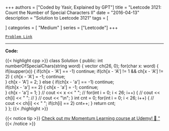 
+++
authors = ["Coded by Yasir, Explained by GPT"]
title = "Leetcode 3121: Count the Number of Special Characters II"
date = "2016-04-13"
description = "Solution to Leetcode 3121"
tags = [
    
]
categories = [
    "Medium"
]
series = ["Leetcode"]
+++



[`Problem Link`](https://leetcode.com/problems/count-the-number-of-special-characters-ii/description/)

---

**Code:**

{{< highlight cpp >}}
class Solution {
public:
    int numberOfSpecialChars(string word) {
        vector<int> ch(26, 0);
        for(char x: word) {
            if(isupper(x)) {
                if(ch[x - 'A'] == -1) continue;
                if(ch[x - 'A'] != 1 && ch[x - 'A'] != 2)  {
                  ch[x - 'A'] = -1;
                    continue;  
                }
                ch[x - 'A'] = 2;
            } else {
                if(ch[x - 'a'] == -1) continue;                
                if(ch[x - 'a'] == 2) {
                  ch[x - 'a'] = -1;
                    continue;  
                } 
                ch[x - 'a'] = 1;
            }
            // cout << x << " ";
            // for(int i = 0; i < 26; i++) {
            //     cout << ch[i] << " ";
            // }
            // cout << "\n";
        }
        int cnt = 0;
        for(int i = 0; i < 26; i++) {
            // cout << ch[i] << " ";
            if(ch[i] == 2)
                cnt++;
        }
        return cnt;        
    }
};
{{< /highlight >}}


{{< notice tip >}}
[Check out my Momentum Learning course at Udemy! 🚀 "](https://www.udemy.com/course/blind-75-the-data-structures-and-algorithms-essentials/)
{{< /notice >}}

